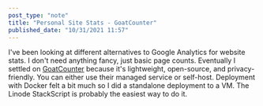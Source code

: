 ```yaml
---
post_type: "note" 
title: "Personal Site Stats - GoatCounter"
published_date: "10/31/2021 11:57"
---
```


I've been looking at different alternatives to Google Analytics for website stats. I don't need anything fancy, just basic page counts. Eventually I settled on [GoatCounter](https://www.goatcounter.com/) because it's lightweight, open-source, and privacy-friendly. You can either use their managed service or self-host. Deployment with Docker felt a bit much so I did a standalone deployment to a VM. The Linode StackScript is probably the easiest way to do it. 